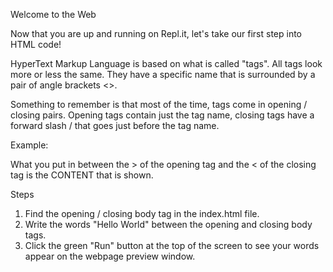 Welcome to the Web


Now that you are up and running on Repl.it, let's take our first step into HTML code!

HyperText Markup Language is based on what is called "tags". All tags look more or less the same. They have a specific name that is surrounded by a pair of angle brackets <>.

Something to remember is that most of the time, tags come in opening / closing pairs. Opening tags contain just the tag name, closing tags have a forward slash / that goes just before the tag name.

Example:

<body></body>
What you put in between the > of the opening tag and the < of the closing tag is the CONTENT that is shown.



Steps

1. Find the opening / closing body tag in the index.html file.
2. Write the words "Hello World" between the opening and closing body tags.
3. Click the green "Run" button at the top of the screen to see your words appear on the webpage preview window.